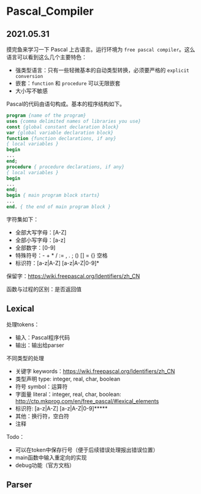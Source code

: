 # Pascal_Compiler

## 2021.05.31

摸完鱼来学习一下 Pascal 上古语言。运行环境为 `free pascal compiler`。这么语言可以看到这么几个主要特色：

* 强类型语言：只有一些轻微基本的自动类型转换，必须要严格的 `explicit conversion`
* 嵌套：`function` 和 `procedure` 可以无限嵌套
* 大小写不敏感

Pascal的代码由语句构成。基本的程序结构如下。

```pascal
program {name of the program}
uses {comma delimited names of libraries you use}
const {global constant declaration block}
var {global variable declaration block}
function {function declarations, if any}
{ local variables }
begin
...
end;
procedure { procedure declarations, if any}
{ local variables }
begin
...
end;
begin { main program block starts}
...
end. { the end of main program block }
```

字符集如下：

* 全部大写字母：[A-Z]
* 全部小写字母：[a-z]
* 全部数字：[0-9]
* 特殊符号：\- + * / := , . ; () [] = {} 空格 
* 标识符：[a-z|A-Z] [a-z|A-Z|0-9]*

保留字：https://wiki.freepascal.org/Identifiers/zh_CN

函数与过程的区别：是否返回值

## Lexical

处理tokens：

* 输入：Pascal程序代码
* 输出：输出给parser

不同类型的处理

* 关键字 keywords：https://wiki.freepascal.org/Identifiers/zh_CN
* 类型声明 type: integer, real, char, boolean
* 符号 symbol：运算符
* 字面量 literal：integer, real, char, boolean: http://ctp.mkprog.com/en/free_pascal/#lexical_elements
* 标识符: [a-z|A-Z] [a-z|A-Z|0-9]*****
* 其他：换行符，空白符
* 注释

Todo：

* 可以在token中保存行号（便于后续错误处理报出错误位置）
* main函数中输入重定向的实现
* debug功能（官方文档）

## Parser



